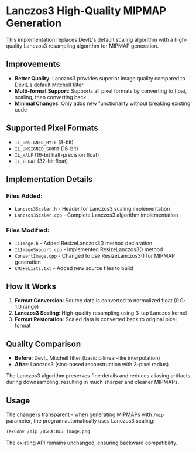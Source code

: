 # Lanczos3 High-Quality MIPMAP Generation

This implementation replaces DevIL's default scaling algorithm with a high-quality Lanczos3 resampling algorithm for MIPMAP generation.

## Improvements

- **Better Quality**: Lanczos3 provides superior image quality compared to DevIL's default Mitchell filter
- **Multi-format Support**: Supports all pixel formats by converting to float, scaling, then converting back
- **Minimal Changes**: Only adds new functionality without breaking existing code

## Supported Pixel Formats

- `IL_UNSIGNED_BYTE` (8-bit)
- `IL_UNSIGNED_SHORT` (16-bit) 
- `IL_HALF` (16-bit half-precision float)
- `IL_FLOAT` (32-bit float)

## Implementation Details

### Files Added:
- `Lanczos3Scaler.h` - Header for Lanczos3 scaling implementation
- `Lanczos3Scaler.cpp` - Complete Lanczos3 algorithm implementation

### Files Modified:
- `ILImage.h` - Added ResizeLanczos3() method declaration
- `ILImageSupport.cpp` - Implemented ResizeLanczos3() method
- `ConvertImage.cpp` - Changed to use ResizeLanczos3() for MIPMAP generation
- `CMakeLists.txt` - Added new source files to build

## How It Works

1. **Format Conversion**: Source data is converted to normalized float (0.0-1.0 range)
2. **Lanczos3 Scaling**: High-quality resampling using 3-tap Lanczos kernel
3. **Format Restoration**: Scaled data is converted back to original pixel format

## Quality Comparison

- **Before**: DevIL Mitchell filter (basic bilinear-like interpolation)
- **After**: Lanczos3 (sinc-based reconstruction with 3-pixel radius)

The Lanczos3 algorithm preserves fine details and reduces aliasing artifacts during downsampling, resulting in much sharper and cleaner MIPMAPs.

## Usage

The change is transparent - when generating MIPMAPs with `/mip` parameter, the program automatically uses Lanczos3 scaling:

```bash
TexConv /mip /RGBA:BC7 image.png
```

The existing API remains unchanged, ensuring backward compatibility.